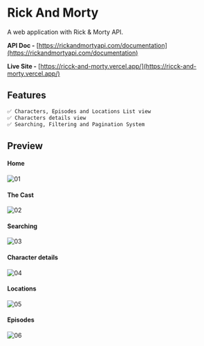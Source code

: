 # Rick And Morty

A web application with Rick & Morty API.

**API Doc -** [https://rickandmortyapi.com/documentation](https://rickandmortyapi.com/documentation)

**Live Site -** [https://ricck-and-morty.vercel.app/](https://ricck-and-morty.vercel.app/)

## Features
```bash
✅ Characters, Episodes and Locations List view
✅ Characters details view
✅ Searching, Filtering and Pagination System
```

## Preview
#### Home
![01](https://github.com/hakw07/rick-and-morty/assets/141500318/38b1cb0e-c8d7-4ba5-a5c7-eb6ee32a462f)
#### The Cast
![02](https://github.com/hakw07/rick-and-morty/assets/141500318/6cd0d395-f5b9-493c-89fd-67e23b35e895)
#### Searching
![03](https://github.com/hakw07/rick-and-morty/assets/141500318/3f9660f9-e7a3-44dd-89e6-49751f190738)
#### Character details
![04](https://github.com/hakw07/rick-and-morty/assets/141500318/dd4a13a9-42b5-4e1e-9201-3098a0175c75)
#### Locations
![05](https://github.com/hakw07/rick-and-morty/assets/141500318/09348837-bed4-4938-be97-eb482f9b56fc)
#### Episodes
![06](https://github.com/hakw07/rick-and-morty/assets/141500318/48a015ed-e193-4fd0-bdda-9164f8187d8a)
